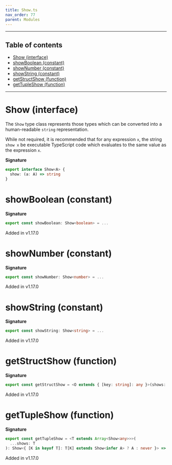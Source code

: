 ```yaml
---
title: Show.ts
nav_order: 77
parent: Modules
---
```


---

<h2 class="text-delta">Table of contents</h2>

- [Show (interface)](#show-interface)
- [showBoolean (constant)](#showboolean-constant)
- [showNumber (constant)](#shownumber-constant)
- [showString (constant)](#showstring-constant)
- [getStructShow (function)](#getstructshow-function)
- [getTupleShow (function)](#gettupleshow-function)

---

# Show (interface)

The `Show` type class represents those types which can be converted into
a human-readable `string` representation.

While not required, it is recommended that for any expression `x`, the
string `show x` be executable TypeScript code which evaluates to the same
value as the expression `x`.

**Signature**

```ts
export interface Show<A> {
  show: (a: A) => string
}
```

# showBoolean (constant)

**Signature**

```ts
export const showBoolean: Show<boolean> = ...
```

Added in v1.17.0

# showNumber (constant)

**Signature**

```ts
export const showNumber: Show<number> = ...
```

Added in v1.17.0

# showString (constant)

**Signature**

```ts
export const showString: Show<string> = ...
```

Added in v1.17.0

# getStructShow (function)

**Signature**

```ts
export const getStructShow = <O extends { [key: string]: any }>(shows: { [K in keyof O]: Show<O[K]> }): Show<O> => ...
```

Added in v1.17.0

# getTupleShow (function)

**Signature**

```ts
export const getTupleShow = <T extends Array<Show<any>>>(
  ...shows: T
): Show<{ [K in keyof T]: T[K] extends Show<infer A> ? A : never }> => ...
```

Added in v1.17.0
